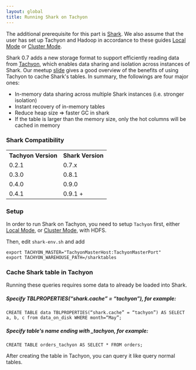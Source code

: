 ```yaml
---
layout: global
title: Running Shark on Tachyon
---
```


The additional prerequisite for this part is [Shark](https://github.com/amplab/shark/wiki).
We also assume that the user has set up Tachyon and Hadoop in accordance to these guides
[Local Mode](Running-Tachyon-Locally.html) or [Cluster Mode](Running-Tachyon-on-a-Cluster.html).

Shark 0.7 adds a new storage format to support efficiently reading data from
[Tachyon](http://tachyonproject.org), which enables data sharing and isolation across instances of
Shark. Our meetup [slide](http://goo.gl/fVmxCG) gives a good overview of the benefits of using
Tachyon to cache Shark's tables. In summary, the followings are four major ones:

-   In-memory data sharing across multiple Shark instances (i.e. stronger isolation)
-   Instant recovery of in-memory tables
-   Reduce heap size =\> faster GC in shark
-   If the table is larger than the memory size, only the hot columns will be cached in memory

### Shark Compatibility

<table class="table">
<tr><th>Tachyon Version</th><th>Shark Version</th></tr>
<tr>
  <td>0.2.1</td>
  <td>0.7.x</td>
</tr>
<tr>
  <td>0.3.0</td>
  <td>0.8.1</td>
</tr>
<tr>
  <td>0.4.0</td>
  <td>0.9.0</td>
</tr>
<tr>
  <td>0.4.1</td>
  <td>0.9.1 +</td>
</tr>
</table>

### Setup

In order to run Shark on Tachyon, you need to setup `Tachyon` first, either
[Local Mode](https://github.com/amplab/tachyon/wiki/Running-Tachyon-Locally),
or [Cluster Mode](https://github.com/amplab/tachyon/wiki/Running-Tachyon-on-a-Cluster), with HDFS.

Then, edit `shark-env.sh` and add

    export TACHYON_MASTER="TachyonMasterHost:TachyonMasterPort"
    export TACHYON_WAREHOUSE_PATH=/sharktables

### Cache Shark table in Tachyon

Running these queries requires some data to already be loaded into Shark.

##### Specify TBLPROPERTIES(“shark.cache” = “tachyon”), for example:

    CREATE TABLE data TBLPROPERTIES(“shark.cache” = “tachyon”) AS SELECT a, b, c from data_on_disk WHERE month=“May”;

##### Specify table's name ending with \_tachyon, for example:

    CREATE TABLE orders_tachyon AS SELECT * FROM orders;

After creating the table in Tachyon, you can query it like query normal tables.
